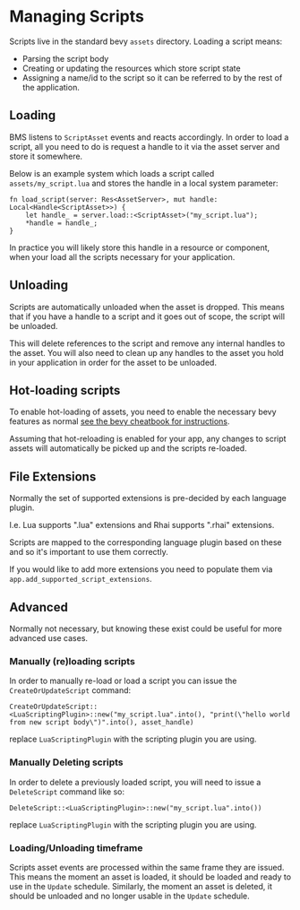 # Managing Scripts

Scripts live in the standard bevy `assets` directory. Loading a script means:
- Parsing the script body
- Creating or updating the resources which store script state
- Assigning a name/id to the script so it can be referred to by the rest of the application.

## Loading 
BMS listens to `ScriptAsset` events and reacts accordingly. In order to load a script, all you need to do is request a handle to it via the asset server and store it somewhere. 

Below is an example system which loads a script called `assets/my_script.lua` and stores the handle in a local system parameter:

```rust,ignore
fn load_script(server: Res<AssetServer>, mut handle: Local<Handle<ScriptAsset>>) {
    let handle_ = server.load::<ScriptAsset>("my_script.lua");
    *handle = handle_;
}
```

In practice you will likely store this handle in a resource or component, when your load all the scripts necessary for your application.

## Unloading 
Scripts are automatically unloaded when the asset is dropped. This means that if you have a handle to a script and it goes out of scope, the script will be unloaded.


This will delete references to the script and remove any internal handles to the asset. You will also need to clean up any handles to the asset you hold in your application in order for the asset to be unloaded.

## Hot-loading scripts
To enable hot-loading of assets, you need to enable the necessary bevy features as normal [see the bevy cheatbook for instructions](https://bevy-cheatbook.github.io/assets/hot-reload.html).

Assuming that hot-reloading is enabled for your app, any changes to script assets will automatically be picked up and the scripts re-loaded.

## File Extensions
Normally the set of supported extensions is pre-decided by each language plugin.

I.e. Lua supports ".lua" extensions and Rhai supports ".rhai" extensions.

Scripts are mapped to the corresponding language plugin based on these and so it's important to use them correctly.

If you would like to add more extensions you need to populate them via `app.add_supported_script_extensions`.

## Advanced
Normally not necessary, but knowing these exist could be useful for more advanced use cases.

### Manually (re)loading scripts
In order to manually re-load or load a script you can issue the `CreateOrUpdateScript` command:

```rust,ignore
CreateOrUpdateScript::<LuaScriptingPlugin>::new("my_script.lua".into(), "print(\"hello world from new script body\")".into(), asset_handle)
```

replace `LuaScriptingPlugin` with the scripting plugin you are using.

### Manually Deleting scripts
In order to delete a previously loaded script, you will need to issue a `DeleteScript` command like so:

```rust,ignore
DeleteScript::<LuaScriptingPlugin>::new("my_script.lua".into())
```

replace `LuaScriptingPlugin` with the scripting plugin you are using.

### Loading/Unloading timeframe
Scripts asset events are processed within the same frame they are issued. This means the moment an asset is loaded, it should be loaded and ready to use in the `Update` schedule. Similarly, the moment an asset is deleted, it should be unloaded and no longer usable in the `Update` schedule.